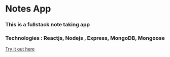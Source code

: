 # Notes App 
### This is a fullstack note taking app
### Technologies : Reactjs, Nodejs , Express, MongoDB, Mongoose 

[Try it out here](https:notesappme.herokuapp.com")
